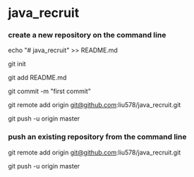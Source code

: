 # java_recruit

### create a new repository on the command line

echo "# java_recruit" >> README.md 

git init

git add README.md

git commit -m "first commit"

git remote add origin git@github.com:liu578/java_recruit.git

git push -u origin master

### push an existing repository from the command line

git remote add origin git@github.com:liu578/java_recruit.git

git push -u origin master
